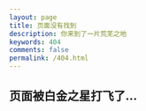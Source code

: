 ```yaml
---
layout: page
title: 页面没有找到
description: 你来到了一片荒芜之地
keywords: 404
comments: false
permalink: /404.html
---
```




## 页面被白金之星打飞了...

